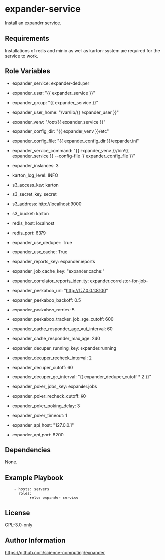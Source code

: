 expander-service
=================

Install an expander service.

Requirements
------------

Installations of redis and minio as well as karton-system are required for the
service to work.

Role Variables
--------------

* expander\_service: expander-deduper

* expander\_user: "{{ expander\_service }}"
* expander\_group: "{{ expander\_service }}"
* expander\_user\_home: "/var/lib/{{ expander\_user }}"

* expander\_venv: "/opt/{{ expander\_service }}"
* expander\_config\_dir: "{{ expander\_venv }}/etc"
* expander\_config\_file: "{{ expander\_config\_dir }}/expander.ini"
* expander\_service\_command: "{{ expander\_venv }}/bin/{{ expander\_service
    }} --config-file {{ expander\_config\_file }}"

* expander\_instances: 3

* karton\_log\_level: INFO

* s3\_access\_key: karton
* s3\_secret\_key: secret
* s3\_address: http://localhost:9000
* s3\_bucket: karton

* redis\_host: localhost
* redis\_port: 6379

* expander\_use\_deduper: True
* expander\_use\_cache: True
* expander\_reports\_key: expander.reports
* expander\_job\_cache\_key: "expander.cache:"
* expander\_correlator\_reports\_identity: expander.correlator-for-job-

* expander\_peekaboo\_url: "http://127.0.0.1:8100"
* expander\_peekaboo\_backoff: 0.5
* expander\_peekaboo\_retries: 5

* expander\_peekaboo\_tracker\_job\_age\_cutoff: 600

* expander\_cache\_responder\_age\_out\_interval: 60
* expander\_cache\_responder\_max\_age: 240

* expander\_deduper\_running\_key: expander.running
* expander\_deduper\_recheck\_interval: 2
* expander\_deduper\_cutoff: 60
* expander\_deduper\_gc\_interval: "{{ expander\_deduper\_cutoff * 2 }}"

* expander\_poker\_jobs\_key: expander.jobs
* expander\_poker\_recheck\_cutoff: 60
* expander\_poker\_poking\_delay: 3
* expander\_poker\_timeout: 1

* expander\_api\_host: "127.0.0.1"
* expander\_api\_port: 8200

Dependencies
------------

None.

Example Playbook
----------------


```
    - hosts: servers
      roles:
         - role: expander-service
```

License
-------

GPL-3.0-only

Author Information
------------------

https://github.com/science-computing/expander
